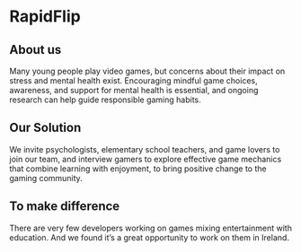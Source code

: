 # RapidFlip



## About us

Many young people play video games, but concerns about their impact on stress and mental health exist. Encouraging mindful game choices, awareness, and support for mental health is essential, and ongoing research can help guide responsible gaming habits.

## Our Solution

We invite psychologists, elementary school teachers, and game lovers to join our team, and interview gamers to explore effective game mechanics that combine learning with enjoyment, to bring positive change to the gaming community.

## To make difference

There are very few developers working on games mixing entertainment with education. And we found it’s a great opportunity to work on them in Ireland.

